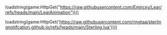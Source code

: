   loadstring(game:HttpGet("https://raw.githubusercontent.com/Emircxy/Lear/refs/heads/main/LearAnimation"))()
                        

loadstring(game:HttpGet('https://raw.githubusercontent.com/ringtaa/sterlingnotifcation.github.io/refs/heads/main/Sterling.lua'))()
